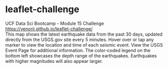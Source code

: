 # leaflet-challenge
UCF Data Sci Bootcamp - Module 15 Challenge<br>
https://yenorii.github.io/leaflet-challenge/<br>
This map shows the latest earthquake data from the past 30 days, updated directly from the USGS.gov site every 5 minutes. Hover over or tap any marker to view the location and time of each seismic event. View the USGS Event Page for additional information.  The color-coded legend on the bottom left showcases the depth range of the earthquakes. Earthquakes with higher magnitudes will also appear larger.
